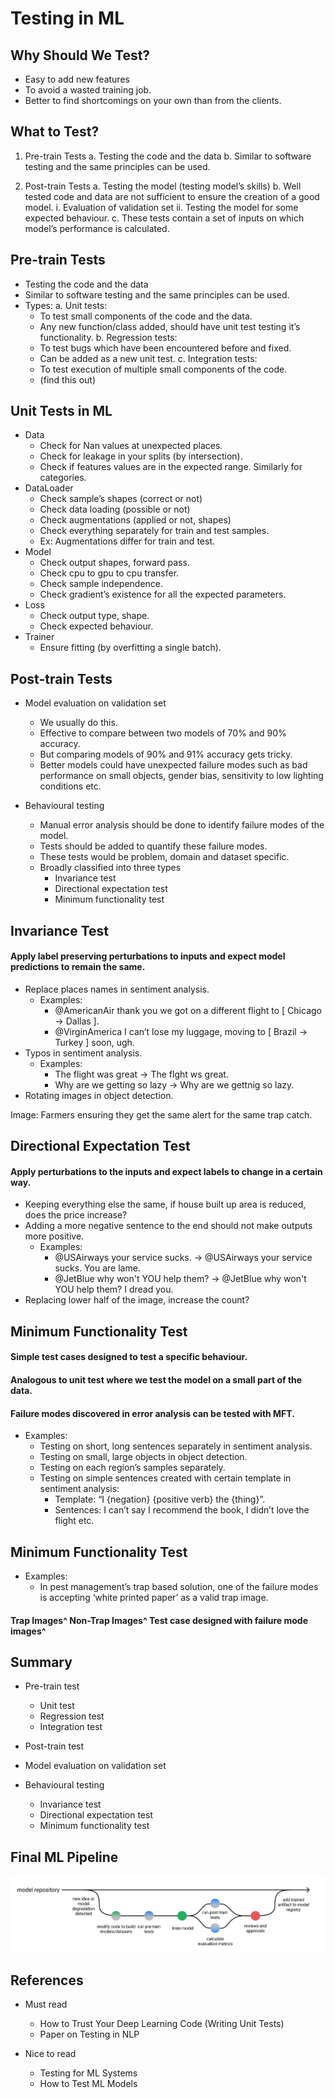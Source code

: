 # Testing in ML

## Why Should We Test?

- Easy to add new features
- To avoid a wasted training job.
- Better to find shortcomings on your own than from the clients.


## What to Test?

1. Pre-train Tests
    a. Testing the code and the data
    b. Similar to software testing and the same principles can be used.

2. Post-train Tests
    a. Testing the model (testing model’s skills)
    b. Well tested code and data are not sufficient to ensure the creation of a good model.
        i. Evaluation of validation set
        ii. Testing the model for some expected behaviour.
    c. These tests contain a set of inputs on which model’s performance is calculated.

## Pre-train Tests

- Testing the code and the data
- Similar to software testing and the same principles can be used.
- Types:
a. Unit tests:
    - To test small components of the code and the data.
    - Any new function/class added, should have unit test testing it’s functionality.
b. Regression tests:
    - To test bugs which have been encountered before and fixed.
    - Can be added as a new unit test.
c. Integration tests:
    - To test execution of multiple small components of the code.
    - (find this out)

## Unit Tests in ML
- Data
    - Check for Nan values at unexpected places.
    - Check for leakage in your splits (by intersection).
    - Check if features values are in the expected range. Similarly for categories.
- DataLoader
    - Check sample’s shapes (correct or not)
    - Check data loading (possible or not)
    - Check augmentations (applied or not, shapes)
    - Check everything separately for train and test samples.
    - Ex: Augmentations differ for train and test.
- Model
    - Check output shapes, forward pass.
    - Check cpu to gpu to cpu transfer.
    - Check sample independence.
    - Check gradient’s existence for all the expected parameters.
- Loss
    - Check output type, shape.
    - Check expected behaviour.
- Trainer
    - Ensure fitting (by overfitting a single batch).

## Post-train Tests

- Model evaluation on validation set

    - We usually do this.
    - Effective to compare between two models of 70% and 90% accuracy.
    - But comparing models of 90% and 91% accuracy gets tricky.
    - Better models could have unexpected failure modes such as bad performance on small objects, gender bias, sensitivity to low lighting conditions etc.

- Behavioural testing
    - Manual error analysis should be done to identify failure modes of the model.
    - Tests should be added to quantify these failure modes.
    - These tests would be problem, domain and dataset specific.
    - Broadly classified into three types
        - Invariance test
        - Directional expectation test
        - Minimum functionality test

## Invariance Test

#### Apply label preserving perturbations to inputs and expect model predictions to remain the same.

- Replace places names in sentiment analysis.
    - Examples:
        - @AmericanAir thank you we got on a different flight to [ Chicago → Dallas ].
        - @VirginAmerica I can’t lose my luggage, moving to [ Brazil → Turkey ] soon, ugh.
- Typos in sentiment analysis.
    - Examples:
        - The flight was great → The flght ws great.
        - Why are we getting so lazy → Why are we gettnig so lazy.
- Rotating images in object detection.

Image: Farmers ensuring they get the same alert for the same trap catch.

## Directional Expectation Test

#### Apply perturbations to the inputs and expect labels to change in a certain way.


- Keeping everything else the same, if house built up area is reduced, does the price increase?
- Adding a more negative sentence to the end should not make outputs more positive.
    - Examples:
        - @USAirways your service sucks. → @USAirways your service sucks. You are lame.
        - @JetBlue why won't YOU help them? → @JetBlue why won't YOU help them? I dread you.
- Replacing lower half of the image, increase the count?

## Minimum Functionality Test

#### Simple test cases designed to test a specific behaviour.

#### Analogous to unit test where we test the model on a small part of the data.

#### Failure modes discovered in error analysis can be tested with MFT.


-  Examples:
    - Testing on short, long sentences separately in sentiment analysis.
    - Testing on small, large objects in object detection.
    - Testing on each region’s samples separately.
    - Testing on simple sentences created with certain template in sentiment analysis:
        - Template: “I {negation} {positive verb} the {thing}”.
        - Sentences: I can’t say I recommend the book, I didn’t love the flight etc.


## Minimum Functionality Test

-  Examples:
    - In pest management’s trap based solution, one of the failure modes is accepting ‘white printed paper’ as a valid trap image.

#### Trap Images^ Non-Trap Images^ Test case designed with failure mode images^


## Summary

- Pre-train test
    - Unit test
    - Regression test
    - Integration test

- Post-train test
- Model evaluation on validation set
- Behavioural testing
    - Invariance test
    - Directional expectation test
    - Minimum functionality test

## Final ML Pipeline
![](/images/final_ml.png)

## References

- Must read
    - How to Trust Your Deep Learning Code (Writing Unit Tests)
    - Paper on Testing in NLP

- Nice to read
    - Testing for ML Systems
    - How to Test ML Models


